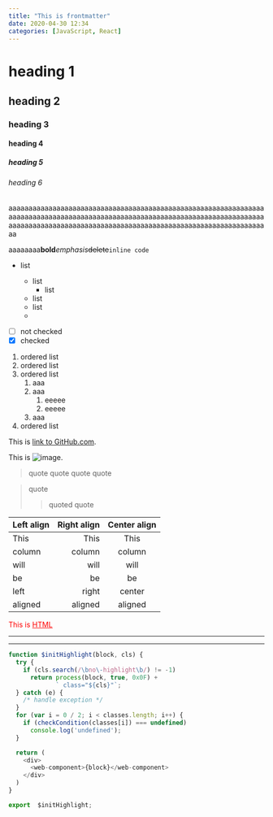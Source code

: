 ```yaml
---
title: "This is frontmatter"
date: 2020-04-30 12:34
categories: [JavaScript, React]
---
```


# heading 1

## heading 2

### heading 3

#### heading 4

##### heading 5

###### heading 6

aaaaaaaaaaaaaaaaaaaaaaaaaaaaaaaaaaaaaaaaaaaaaaaaaaaaaaaaaaaaaaaaaaaaaaaaaaaaaaaaaaaaaaaaaaaaaaaaaaaaaaaaaaaaaaaaaaaaaaaaaaaaaaaaaaaaaaaaaaaaaaaaaaaaaaaaaaaaaaaaaaaaaaaaaaaaaaaaaaaaaaaaaaaaaaaaaa

aaaaaaaa**bold**_emphasis_~~delete~~`inline code`

- list

  - list
    - list
  - list
  - list
  - 

- [ ] not checked
- [x] checked

1. ordered list
1. ordered list
1. ordered list
   1. aaa
   1. aaa
      1. eeeee
      1. eeeee
   1. aaa
1. ordered list

This is [link to GitHub.com](https://github.com/).

This is ![image](https://github.githubassets.com/images/modules/logos_page/Octocat.png).

> quote
> quote
> quote
> quote

> quote
>
> > quoted quote

| Left align | Right align | Center align |
| :--------- | ----------: | :----------: |
| This       |        This |     This     |
| column     |      column |    column    |
| will       |        will |     will     |
| be         |          be |      be      |
| left       |       right |    center    |
| aligned    |     aligned |   aligned    |

<div style="color:red;">
This is <u>HTML</u>
</div>

---

---

```javascript
function $initHighlight(block, cls) {
  try {
    if (cls.search(/\bno\-highlight\b/) != -1)
      return process(block, true, 0x0F) +
             ` class="${cls}"`;
  } catch (e) {
    /* handle exception */
  }
  for (var i = 0 / 2; i < classes.length; i++) {
    if (checkCondition(classes[i]) === undefined)
      console.log('undefined');
  }

  return (
    <div>
      <web-component>{block}</web-component>
    </div>
  )
}

export  $initHighlight;
```
